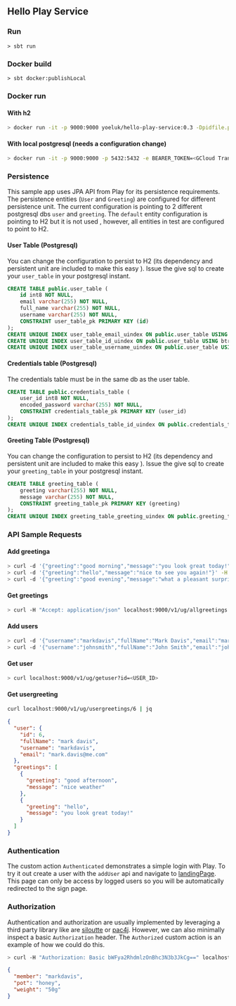 ## Hello Play Service

### Run

```
> sbt run
```

### Docker build

```
> sbt docker:publishLocal
```

### Docker run

#### With h2

```bash
> docker run -it -p 9000:9000 yoeluk/hello-play-service:0.3 -Dpidfile.path=/dev/null -Dplay.http.secret.key=ad31779d4ee49d5ad5162bf1429c32e2e9933f3b
```

#### With local postgresql (needs a configuration change)

```bash
> docker run -it -p 9000:9000 -p 5432:5432 -e BEARER_TOKEN=<GCloud Translate Api Toke> -e USER_DB_URL=docker.for.mac.host.internal -e GREETING_DB_URL=docker.for.mac.host.internal yoeluk/hello-play-service:0.3 -Dpidfile.path=/dev/null -Dplay.http.secret.key=ad31779d4ee49d5ad5162bf1429c32e2e9933f3b
```

### Persistence

This sample app uses JPA API from Play for its persistence requirements. The persistence entities (`User` and
 `Greeting`) are configured for different persistence unit. The current configuration is pointing to 2 different
  postgresql dbs `user` and `greeting`. The `default` entity configuration is pointing to H2 but it is not used
  , however, all entities in test are configured to point to H2.

#### User Table (Postgresql)

You can change the configuration to persist to H2 (its dependency and persistent unit are included to make this easy
). Issue the give sql to create your `user_table` in your postgresql instant.

```sql
CREATE TABLE public.user_table (
	id int8 NOT NULL,
	email varchar(255) NOT NULL,
	full_name varchar(255) NOT NULL,
	username varchar(255) NOT NULL,
	CONSTRAINT user_table_pk PRIMARY KEY (id)
);
CREATE UNIQUE INDEX user_table_email_uindex ON public.user_table USING btree (email);
CREATE UNIQUE INDEX user_table_id_uindex ON public.user_table USING btree (id);
CREATE UNIQUE INDEX user_table_username_uindex ON public.user_table USING btree (username);
```

#### Credentials table (Postgresql)

The credentials table must be in the same db as the user table.

```sql
CREATE TABLE public.credentials_table (
	user_id int8 NOT NULL,
	encoded_password varchar(255) NOT NULL,
	CONSTRAINT credentials_table_pk PRIMARY KEY (user_id)
);
CREATE UNIQUE INDEX credentials_table_id_uindex ON public.credentials_table USING btree (user_id);
```

#### Greeting Table (Postgresql)

You can change the configuration to persist to H2 (its dependency and persistent unit are included to make this easy
). Issue the give sql to create your `greeting_table` in your postgresql instant.

```sql
CREATE TABLE greeting_table (
	greeting varchar(255) NOT NULL,
	message varchar(255) NOT NULL,
	CONSTRAINT greeting_table_pk PRIMARY KEY (greeting)
);
CREATE UNIQUE INDEX greeting_table_greeting_uindex ON public.greeting_table USING btree (greeting);
```

### API Sample Requests

#### Add greetinga
```bash
> curl -d '{"greeting":"good morning","message":"you look great today!"}' -H "Content-Type: application/json" localhost:9000/v1/ug/addgreeting
> curl -d '{"greeting":"hello","message":"nice to see you again!"}' -H "Content-Type: application/json" localhost:9000/v1/ug/addgreeting
> curl -d '{"greeting":"good evening","message":"what a pleasant surprise!"}' -H "Content-Type: application/json" localhost:9000/v1/ug/addgreeting
```

#### Get greetings

```bash
> curl -H "Accept: application/json" localhost:9000/v1/ug/allgreetings
```

#### Add users

```bash
> curl -d '{"username":"markdavis","fullName":"Mark Davis","email":"mark.davis@me.com","credentials":{"password":"password"}}' -H "Content-Type: application/json" localhost:9000/v1/ug/adduser
> curl -d '{"username":"johnsmith","fullName":"John Smith","email":"john.smith@me.com","credentials":{"password":"otherpassword"}}' -H "Content-Type: application/json" localhost:9000/v1/ug/adduser
```

#### Get user

```bash
> curl localhost:9000/v1/ug/getuser?id=<USER_ID>
```

#### Get usergreeting

```bash
curl localhost:9000/v1/ug/usergreetings/6 | jq
```
```json
{
  "user": {
    "id": 6,
    "fullName": "mark davis",
    "username": "markdavis",
    "email": "mark.davis@me.com"
  },
  "greetings": [
    {
      "greeting": "good afternoon",
      "message": "nice weather"
    },
    {
      "greeting": "hello",
      "message": "you look great today!"
    }
  ]
}
```

### Authentication

The custom action `Authenticated` demonstrates a simple login with Play. To try it out create a user with the
 `addUser` api and navigate to [landingPage](localhost:9000/landingPage). This page can only be access by logged
  users so you will
  be automatically redirected to the sign page.
  
### Authorization

Authentication and authorization are usually implemented by leveraging a third party library like are [siloutte](https://www.silhouette.rocks/v4.0) 
or [pac4j](https://github.com/pac4j/play-pac4j). However, we can also minimally inspect a basic `Authorization` header. The `Authorized` custom action is an example of how we could do this.

```bash
> curl -H "Authorization: Basic bWFya2RhdmlzOnBhc3N3b3JkCg==" localhost:9000/members/honey
```
```json
{
  "member": "markdavis",
  "pot": "honey",
  "weight": "50g"
}
```